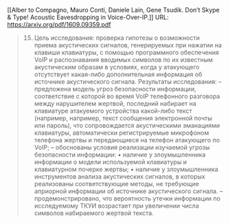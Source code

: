 [[Alber to Compagno, Mauro Conti, Daniele Lain, Gene Tsudik. Don’t Skype & Type! Acoustic Eavesdropping in Voice-Over-IP.]]
URL: https://arxiv.org/pdf/1609.09359.pdf

>15. Цель исследования: 
>проверка гипотезы о возможности приема акустических сигналов, генерируемых при нажатии на клавиши клавиатуры, с помощью программного обеспечения VoIP и распознавания вводимых символов по их известным акустическим образам в условиях, когда у атакующего отсутствует какая-либо дополнительная информация об источнике акустического сигнала. 
>Результаты исследования: 
>– предложена модель угроз безопасности информации, соответствие с которой во время VoIP телефонного разговора между нарушителем жертвой, последний набирает на клавиатуре атакуемого устройства какой-либо текст (например, например, текст сообщения электронной почты или пароль), что сопровождается акустическими эманациями клавиатуры, автоматически регистрируемые микрофоном телефона жертвы и передающиеся на телефон атакующего по VoIP; – обоснованы условия реализации изучаемой угрозы безопасности информации: 
>• наличие у злоумышленника информации о модели используемой клавиатуры и клавиатурном почерке жертвы; 
>• наличие у злоумышленника инструментов анализа акустических сигналов, в которых реализованы соответствующие методы, не требующие априорной информации об источнике акустического сигнала. 
>– продемонстрировано, что вероятность утечки информации по исследуемому ТКУИ возрастает при увеличении числа символов набираемого жертвой текста.